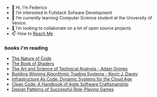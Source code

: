 - 👋 Hi, I’m Federico
- 👀 I’m interested in Fullstack Sofware Development
- 🌱 I’m currently learning Computer Science student at the University of Venice.
- 💞️ I’m looking to collaborate on a lot of open source projects
- 📫 How to [Reach Me](https://www.linkedin.com/in/federico-scaggiante-6900b5233/)
### books i'm reading
- [The Nature of Code](https://natureofcode.com/)
- [The Book of Shaders](https://thebookofshaders.com/?lan=eng)
- [The Art and Science of Technical Analysis - Adam Grimes](https://www.amazon.com/Art-Science-Technical-Analysis-Strategies/dp/1118115120)
- [Building Winning Algorithmic Trading Systems - Kevin J. Davey](https://www.amazon.it/Building-Winning-Algorithmic-Trading-Systems/dp/1118778987)
- [Infrastructure As Code: Dynamic Systems for the Cloud Age](https://www.amazon.it/dp/1098114671/?coliid=IAQA5APU5HL1G&colid=2G7US9UB3V5DC&psc=1&ref_=lv_ov_lig_dp_it)
- [Clean Code: A Handbook of Agile Software Craftsmanship](https://www.amazon.it/Clean-Code-Handbook-Software-Craftsmanship/dp/0132350882)
- [Design Patterns of Successful Role-Playing Games](https://archive.org/details/RPGDesignPatterns91309)

<!---
chicco4/chicco4 is a ✨ special ✨ repository because its `README.md` (this file) appears on your GitHub profile.
You can click the Preview link to take a look at your changes.
--->
